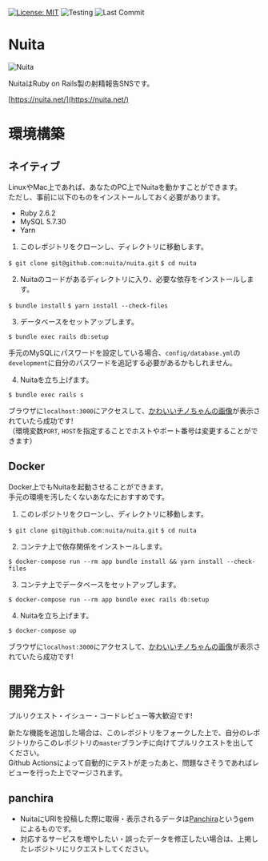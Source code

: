 [![License: MIT](https://img.shields.io/badge/License-MIT-yellow.svg)](https://opensource.org/licenses/MIT)
![Testing](https://github.com/nuita/nuita/workflows/Testing/badge.svg)
![Last Commit](https://img.shields.io/github/last-commit/nuita/nuita)

# Nuita
<img src="https://nuita.s3-ap-northeast-1.amazonaws.com/green.png" alt="Nuita">

NuitaはRuby on Rails製の射精報告SNSです。

[https://nuita.net/](https://nuita.net/)

# 環境構築
## ネイティブ
LinuxやMac上であれば、あなたのPC上でNuitaを動かすことができます。  
ただし、事前に以下のものをインストールしておく必要があります。

- Ruby 2.6.2
- MySQL 5.7.30
- Yarn
  
1. このレポジトリをクローンし、ディレクトリに移動します。
 
`$ git clone git@github.com:nuita/nuita.git`
`$ cd nuita`

2. Nuitaのコードがあるディレクトリに入り、必要な依存をインストールします。

`$ bundle install`
`$ yarn install --check-files`

3. データベースをセットアップします。

`$ bundle exec rails db:setup`

手元のMySQLにパスワードを設定している場合、`config/database.yml`の`development`に自分のパスワードを追記する必要があるかもしれません。

4. Nuitaを立ち上げます。

`$ bundle exec rails s`

ブラウザに`localhost:3000`にアクセスして、[かわいいチノちゃんの画像](https://www.pixiv.net/artworks/55434358)が表示されていたら成功です!  
（環境変数`PORT`, `HOST`を指定することでホストやポート番号は変更することができます）

## Docker
Docker上でもNuitaを起動させることができます。  
手元の環境を汚したくないあなたにおすすめです。

1. このレポジトリをクローンし、ディレクトリに移動します。

`$ git clone git@github.com:nuita/nuita.git`
`$ cd nuita`

2. コンテナ上で依存関係をインストールします。

`$ docker-compose run --rm app bundle install && yarn install --check-files`
   
3. コンテナ上でデータベースをセットアップします。

`$ docker-compose run --rm app bundle exec rails db:setup`

4. Nuitaを立ち上げます。

`$ docker-compose up`

ブラウザに`localhost:3000`にアクセスして、[かわいいチノちゃんの画像](https://www.pixiv.net/artworks/55434358)が表示されていたら成功です!  

# 開発方針
プルリクエスト・イシュー・コードレビュー等大歓迎です!

新たな機能を追加した場合は、このレポジトリをフォークした上で、自分のレポジトリからこのレポジトリの`master`ブランチに向けてプルリクエストを出してください。  
Github Actionsによって自動的にテストが走ったあと、問題なさそうであればレビューを行った上でマージされます。

## panchira
- NuitaにURIを投稿した際に取得・表示されるデータは[Panchira](https://github.com/nuita/panchira)というgemによるものです。
- 対応するサービスを増やしたい・誤ったデータを修正したい場合は、上掲したレポジトリにリクエストしてください。
